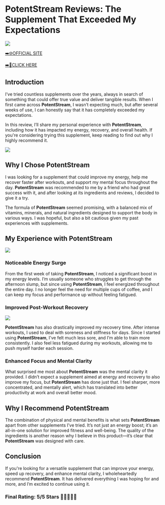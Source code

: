 # **PotentStream Reviews**: The Supplement That Exceeded My Expectations

[![](https://static.vecteezy.com/system/resources/thumbnails/019/896/014/small/buy-now-gradient-button-with-cart-symbol-buy-now-illustration-png.png)](https://edetoop.top/lander/sugarpreland-1/potentstream.html) 

[➡️🌐OFFICIAL SITE](https://edetoop.top/lander/sugarpreland-1/potentstream.html) 

[➡️🔗CLICK HERE](https://edetoop.top/lander/sugarpreland-1/potentstream.html) 


## Introduction

I’ve tried countless supplements over the years, always in search of something that could offer true value and deliver tangible results. When I first came across **PotentStream**, I wasn’t expecting much, but after several weeks of use, I can honestly say that it has completely exceeded my expectations.

In this review, I’ll share my personal experience with **PotentStream**, including how it has impacted my energy, recovery, and overall health. If you're considering trying this supplement, keep reading to find out why I highly recommend it.

[![](https://wallpapers.com/images/hd/red-order-now-button-udg4jcj4arvn8b0n-2.png)](https://edetoop.top/lander/sugarpreland-1/potentstream.html)  

## Why I Chose **PotentStream**

I was looking for a supplement that could improve my energy, help me recover faster after workouts, and support my mental focus throughout the day. **PotentStream** was recommended to me by a friend who had great success with it, and after looking at its ingredients and reviews, I decided to give it a try.

The formula of **PotentStream** seemed promising, with a balanced mix of vitamins, minerals, and natural ingredients designed to support the body in various ways. I was hopeful, but also a bit cautious given my past experiences with supplements.

## My Experience with **PotentStream**

[![](https://static.vecteezy.com/system/resources/thumbnails/019/896/014/small/buy-now-gradient-button-with-cart-symbol-buy-now-illustration-png.png)](https://edetoop.top/lander/sugarpreland-1/potentstream.html)

### Noticeable Energy Surge

From the first week of taking **PotentStream**, I noticed a significant boost in my energy levels. I’m usually someone who struggles to get through the afternoon slump, but since using **PotentStream**, I feel energized throughout the entire day. I no longer feel the need for multiple cups of coffee, and I can keep my focus and performance up without feeling fatigued.

### Improved Post-Workout Recovery

[![](https://wallpapers.com/images/hd/red-order-now-button-udg4jcj4arvn8b0n-2.png)](https://edetoop.top/lander/sugarpreland-1/potentstream.html)  

**PotentStream** has also drastically improved my recovery time. After intense workouts, I used to deal with soreness and stiffness for days. Since I started using **PotentStream**, I’ve felt much less sore, and I’m able to train more consistently. I also feel less fatigued during my workouts, allowing me to push myself harder each session.

### Enhanced Focus and Mental Clarity

What surprised me most about **PotentStream** was the mental clarity it provided. I didn’t expect a supplement aimed at energy and recovery to also improve my focus, but **PotentStream** has done just that. I feel sharper, more concentrated, and mentally alert, which has translated into better productivity at work and overall better mood.

## Why I Recommend **PotentStream**

The combination of physical and mental benefits is what sets **PotentStream** apart from other supplements I’ve tried. It’s not just an energy boost; it’s an all-in-one solution for improved fitness and well-being. The quality of the ingredients is another reason why I believe in this product—it’s clear that **PotentStream** was designed with care.

## Conclusion

If you're looking for a versatile supplement that can improve your energy, speed up recovery, and enhance mental clarity, I wholeheartedly recommend **PotentStream**. It has delivered everything I was hoping for and more, and I’m excited to continue using it.

### Final Rating: 5/5 Stars 🌟🌟🌟🌟🌟
